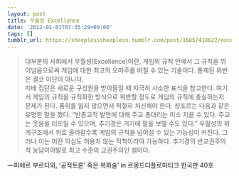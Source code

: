 ```yaml
---
layout: post
title: 우월성 Excellence
date: '2012-02-01T07:35:29+09:00'
tags: []
tumblr_url: https://sheeplesssheepless.tumblr.com/post/16857418622/excellence
---
```

> 대부분의 사회에서 우월성(Excellence)이란, 게임의 규칙 안에서 그 규칙을 뛰어넘음으로써 게임에 대한 최고의 오마주를 바칠 수 있는 기술이다. 통제된 위반은 결코 이단이 아니다.   
> 지배 집단은 새로운 구성원을 받아들일 때 지극히 사소한 표식을 참고한다. 여기서 게임의 규칙을 규칙화한 방식으로 위반할 정도로 게임의 규칙에 충실하는지 문제가 된다. 품위를 잃지 않으면서 적절히 처신해야 한다. 샹포르는 다음과 같은 유명한 말을 했다. “반종교적 발언에 대해 주교 총대리는 미소 지을 수 있다. 주교는 웃음을 터뜨릴 수 있으며, 추기경은 거기에 말을 보탤 수도 있다.” 우월성의 위계구조에서 위로 올라갈수록 게임의 규칙을 넘어설 수 있는 가능성이 커진다. 그러나 이는 어떤 의심도 허용치 않는 직책이라야 가능하다. 추기경의 반교권주의적 농담이야말로 최고 수준의 교권주의인 셈이다.

—피에르 부르디외, ‘공적토론’ 혹은 복화술’ in 르몽드디플로마티크 한국판 40호
